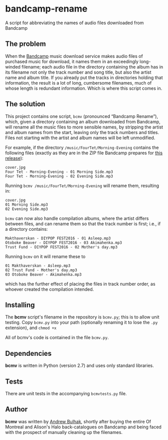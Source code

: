 # bandcamp-rename
A script for abbreviating the names of audio files downloaded from Bandcamp

## The problem

When the [Bandcamp](http://bandcamp.com) music download service makes audio files of purchased music for download, it names them in an exceedingly long-winded filename; each audio file in the directory containing the album has in its filename not only the track number and song title, but also the artist name and album title. If you already put the tracks in directories holding that information, the result is a lot of long, cumbersome filenames, much of whose length is redundant information.  Which is where this script comes in.

## The solution

This project contains one script, `bcmv` (pronounced “Bandcamp Rename”), which, given a directory containing an album downloaded from Bandcamp, will rename all the music files to more sensible names, by stripping the artist and album names from the start, leaving only the track numbers and titles. Files not starting with the artist and album names will be left unmodified. 

For example, if the directory `/music/FourTet/Morning-Evening` contains the following files (exactly as they are in the ZIP file Bandcamp prepares for [this release](https://fourtet.bandcamp.com/album/morning-evening)):
```
cover.jpg
Four Tet - Morning-Evening - 01 Morning Side.mp3
Four Tet - Morning-Evening - 02 Evening Side.mp3

```

Running `bcmv /music/FourTet/Morning-Evening` will rename them, resulting in:
```
cover.jpg
01 Morning Side.mp3
02 Evening Side.mp3
```

`bcmv` can now also handle compilation albums, where the artist differs between files, and can rename them so that the track number is first; i.e., if a directory contains:
```
Makthaverskan - DIYPOP FEST2016 - 01 Asleep.mp3
Otoboke Beaver - DIYPOP FEST2016 - 03 Akimahenka.mp3
Trust Fund - DIYPOP FEST2016 - 02 Mother's day.mp3
```

Running `bcmv` on it will rename these to

```
01 Makthaverskan - Asleep.mp3
02 Trust Fund - Mother's day.mp3
03 Otoboke Beaver - Akimahenka.mp3
```

which has the further effect of placing the files in track number order, as whoever created the compilation intended.

## Installing

The **bcmv** script's filename in the repository is `bcmv.py`; this is to allow unit testing. 
Copy `bcmv.py` into your path (optionally renaming it to lose the `.py` extension), and `chmod +x` 

All of bcmv's code is contained in the file `bcmv.py`.

## Dependencies

**bcmv** is written in Python (version 2.7) and uses only standard libraries.

## Tests

There are unit tests in the accompanying `bcmvtests.py` file.

## Author

**bcmv** was written by [Andrew Bulhak](http://dev.null.org/acb/), shortly after buying the entire Of Montreal and Alison's Halo back-catalogues on Bandcamp and being faced with the prospect of manually cleaning up the filenames.
